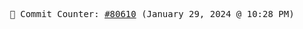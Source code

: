 <p align="center">
    <samp>
        📮 Commit Counter: <a href="https://github.com/Javascript-void0/Javascript-void0/commits/main">#80610</a> (January 29, 2024 @ 10:28 PM)
    </samp>
</p>